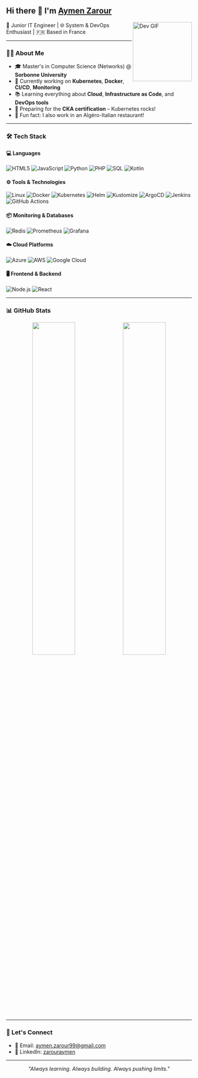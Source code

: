 ## Hi there 👋 I'm <a href="https://github.com/aymenzarour">Aymen Zarour</a>

<img align="right" src="https://media.giphy.com/media/Ah3zHH7hvsSB2/giphy.gif" width="160" alt="Dev GIF">
<p align="left">
  🚀 Junior IT Engineer | 🌐 System & DevOps Enthusiast | 🇫🇷 Based in France
</p>

---

### 🧑‍💻 About Me

- 🎓 Master's in Computer Science (Networks) @ **Sorbonne University**
- 🐳 Currently working on **Kubernetes**, **Docker**, **CI/CD**, **Monitoring**
- 📚 Learning everything about **Cloud**, **Infrastructure as Code**, and **DevOps tools**
- 🧪 Preparing for the **CKA certification** – Kubernetes rocks!
- 🍝 Fun fact: I also work in an Algéro-Italian restaurant!

---

### 🛠️ Tech Stack

#### 💻 Languages  
![HTML5](https://img.shields.io/badge/-HTML5-E34F26?style=flat&logo=html5&logoColor=white)
![JavaScript](https://img.shields.io/badge/-JavaScript-F7DF1E?style=flat&logo=javascript&logoColor=black)
![Python](https://img.shields.io/badge/-Python-3776AB?style=flat&logo=python&logoColor=white)
![PHP](https://img.shields.io/badge/-PHP-777BB4?style=flat&logo=php&logoColor=white)
![SQL](https://img.shields.io/badge/-PostgreSQL-4169E1?style=flat&logo=postgresql&logoColor=white)
![Kotlin](https://img.shields.io/badge/-Kotlin-0095D5?style=flat&logo=kotlin&logoColor=white)

#### ⚙️ Tools & Technologies  
![Linux](https://img.shields.io/badge/-Linux-FCC624?style=flat&logo=linux&logoColor=black)
![Docker](https://img.shields.io/badge/-Docker-2496ED?style=flat&logo=docker&logoColor=white)
![Kubernetes](https://img.shields.io/badge/-Kubernetes-326CE5?style=flat&logo=kubernetes&logoColor=white)
![Helm](https://img.shields.io/badge/-Helm-0F1689?style=flat&logo=helm&logoColor=white)
![Kustomize](https://img.shields.io/badge/-Kustomize-326CE5?style=flat&logo=kubernetes&logoColor=white)
![ArgoCD](https://img.shields.io/badge/-ArgoCD-EF7B4D?style=flat&logo=argo&logoColor=white)
![Jenkins](https://img.shields.io/badge/-Jenkins-D24939?style=flat&logo=jenkins&logoColor=white)
![GitHub Actions](https://img.shields.io/badge/-GitHub_Actions-2088FF?style=flat&logo=githubactions&logoColor=white)

#### 📦 Monitoring & Databases  
![Redis](https://img.shields.io/badge/-Redis-DC382D?style=flat&logo=redis&logoColor=white)
![Prometheus](https://img.shields.io/badge/-Prometheus-E6522C?style=flat&logo=prometheus&logoColor=white)
![Grafana](https://img.shields.io/badge/-Grafana-F46800?style=flat&logo=grafana&logoColor=white)

#### ☁️ Cloud Platforms  
![Azure](https://img.shields.io/badge/-Microsoft_Azure-0078D4?style=flat&logo=microsoft-azure&logoColor=white)
![AWS](https://img.shields.io/badge/-AWS-232F3E?style=flat&logo=amazonaws&logoColor=white)
![Google Cloud](https://img.shields.io/badge/-Google_Cloud-4285F4?style=flat&logo=google-cloud&logoColor=white)

#### 🖥️ Frontend & Backend  
![Node.js](https://img.shields.io/badge/-Node.js-339933?style=flat&logo=node.js&logoColor=white)
![React](https://img.shields.io/badge/-React-61DAFB?style=flat&logo=react&logoColor=black)

---

### 📊 GitHub Stats

<p align="center">
  <img src="https://github-readme-stats.vercel.app/api?username=aymenzarour&show_icons=true&theme=radical" width="48%" />
  <img src="https://github-readme-streak-stats.herokuapp.com/?user=aymenzarour&theme=radical" width="48%" />
</p>

---

### 🤝 Let's Connect

- 📧 Email: [aymen.zarour99@gmail.com](mailto:aymen.zarour99@gmail.com)  
- 💼 LinkedIn: [zarouraymen](https://www.linkedin.com/in/aymen-zarour/)  

---

<p align="center"><i>"Always learning. Always building. Always pushing limits."</i></p>
